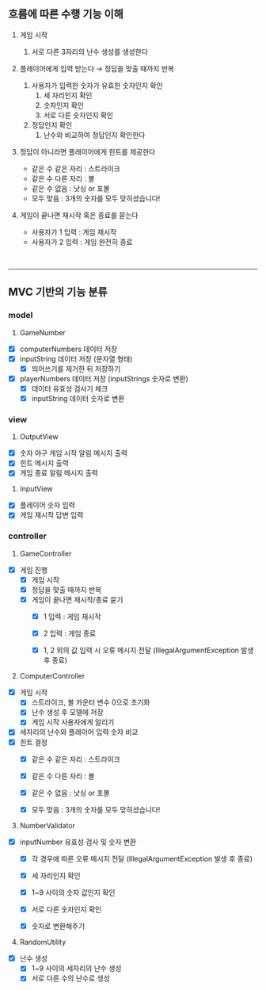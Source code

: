 ## 흐름에 따른 수행 기능 이해

1. 게임 시작 
   1) 서로 다른 3자리의 난수 생성를 생성한다


2. 플레이어에게 입력 받는다 → 정답을 맞출 때까지 반복
   1. 사용자가 입력한 숫자가 유효한 숫자인지 확인
      1) 세 자리인지 확인
      2) 숫자인지 확인
      3) 서로 다른 숫자인지 확인
   2. 정답인지 확인
      1) 난수와 비교하여 정답인지 확인한다


3. 정답이 아니라면 플레이어에게 힌트를 제공한다
   - 같은 수 같은 자리 : 스트라이크
   - 같은 수 다른 자리 : 볼 
   - 같은 수 없음 : 낫싱 or 포볼 
   - 모두 맞음 : 3개의 숫자를 모두 맞히셨습니다!


4. 게임이 끝나면 재시작 혹은 종료를 묻는다
   - 사용자가 1 입력 : 게임 재시작
   - 사용자가 2 입력 : 게임 완전히 종료

<br>

---
## MVC 기반의 기능 분류
### model

1. GameNumber
- [x]  computerNumbers 데이터 저장
- [x]  inputString 데이터 저장 (문자열 형태)
   - [x]  띄어쓰기를 제거한 뒤 저장하기
- [x]  playerNumbers 데이터 저장 (inputStrings 숫자로 변환)
   - [x]  데이터 유효성 검사기 체크 
   - [x]  inputString 데이터 숫자로 변환

### view

1. OutputView
- [x]  숫자 야구 게임 시작 알림 메시지 출력
- [x]  힌트 메시지 출력
- [x]  게임 종료 알림 메시지 출력

1. InputView
- [x]  플레이어 숫자 입력
- [x]  게임 재시작 답변 입력

### controller
1. GameController
- [x]  게임 진행
   - [x]  게임 시작
   - [x]  정답을 맞출 때까지 반복
   - [x]  게임이 끝나면 재시작/종료 묻기
      - [x]  1 입력 : 게임 재시작
      - [x]  2 입력 : 게임 종료
      - [x]  1, 2 외의 값 입력 시 오류 메시지 전달 (IllegalArgumentException 발생 후 종료)


2. ComputerController
- [x]  게임 시작
   - [x]  스트라이크, 볼 카운터 변수 0으로 초기화 
   - [x]  난수 생성 후 모델에 저장
   - [x]  게임 시작 사용자에게 알리기
- [x]  세자리의 난수와 플레이어 입력 숫자 비교
- [x]  힌트 결정
   - [x]  같은 수 같은 자리 : 스트라이크
   - [x]  같은 수 다른 자리 : 볼
   - [x]  같은 수 없음 : 낫싱 or 포볼
   - [x]  모두 맞음 : 3개의 숫자를 모두 맞히셨습니다!


3. NumberValidator
- [x]  inputNumber 유효성 검사 및 숫자 변환
   - [x]  각 경우에 따른 오류 메시지 전달 (IllegalArgumentException 발생 후 종료)
   - [x]  세 자리인지 확인
   - [x]  1~9 사이의 숫자 값인지 확인
   - [x]  서로 다른 숫자인지 확인
   - [x]  숫자로 변환해주기


4. RandomUtility
- [x]  난수 생성
   - [x]  1~9 사이의 세자리의 난수 생성
   - [x]  서로 다른 수의 난수로 생성

